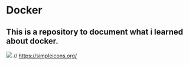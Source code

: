 # Docker

## This is a repository to document what i learned about docker.

<img src="https://img.shields.io/static/v1?label=Learn&message=Docker&color=7159c1&style=for-the-badge&logo=Docker"/> // https://simpleicons.org/
